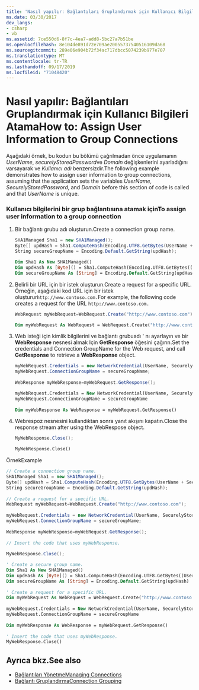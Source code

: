 ```yaml
---
title: 'Nasıl yapılır: Bağlantıları Gruplandırmak için Kullanıcı Bilgileri Atama'
ms.date: 03/30/2017
dev_langs:
- csharp
- vb
ms.assetid: 7ce550d6-8f7c-4ea7-add8-5bc27a7b51be
ms.openlocfilehash: 8e104de891d72e709ae20055737540516109da68
ms.sourcegitcommit: 289e06e904b72f34ac717dbcc5074239b977e707
ms.translationtype: MT
ms.contentlocale: tr-TR
ms.lasthandoff: 09/17/2019
ms.locfileid: "71048420"
---
```

# <a name="how-to-assign-user-information-to-group-connections"></a><span data-ttu-id="3f6f5-102">Nasıl yapılır: Bağlantıları Gruplandırmak için Kullanıcı Bilgileri Atama</span><span class="sxs-lookup"><span data-stu-id="3f6f5-102">How to: Assign User Information to Group Connections</span></span>

 <span data-ttu-id="3f6f5-103">Aşağıdaki örnek, bu kodun bu bölümü çağrılmadan önce uygulamanın *UserName*, *securelyStoredPassword*ve *Domain* değişkenlerini ayarladığını varsayarak ve *Kullanıcı adı* benzersizdir.</span><span class="sxs-lookup"><span data-stu-id="3f6f5-103">The following example demonstrates how to assign user information to group connections, assuming that the application sets the variables *UserName*, *SecurelyStoredPassword*, and *Domain* before this section of code is called and that *UserName* is unique.</span></span>  
  
### <a name="to-assign-user-information-to-a-group-connection"></a><span data-ttu-id="3f6f5-104">Kullanıcı bilgilerini bir grup bağlantısına atamak için</span><span class="sxs-lookup"><span data-stu-id="3f6f5-104">To assign user information to a group connection</span></span>  
  
1. <span data-ttu-id="3f6f5-105">Bir bağlantı grubu adı oluşturun.</span><span class="sxs-lookup"><span data-stu-id="3f6f5-105">Create a connection group name.</span></span>  
  
    ```csharp  
    SHA1Managed Sha1 = new SHA1Managed();  
    Byte[] updHash = Sha1.ComputeHash(Encoding.UTF8.GetBytes(UserName + SecurelyStoredPassword + Domain));  
    String secureGroupName = Encoding.Default.GetString(updHash);  
    ```  
  
    ```vb  
    Dim Sha1 As New SHA1Managed()  
    Dim updHash As [Byte]() = Sha1.ComputeHash(Encoding.UTF8.GetBytes((UserName + SecurelyStoredPassword + Domain)))  
    Dim secureGroupName As [String] = Encoding.Default.GetString(updHash)  
    ```  
  
2. <span data-ttu-id="3f6f5-106">Belirli bir URL için bir istek oluşturun.</span><span class="sxs-lookup"><span data-stu-id="3f6f5-106">Create a request for a specific URL.</span></span> <span data-ttu-id="3f6f5-107">Örneğin, aşağıdaki kod URL için bir istek oluşturur`http://www.contoso.com.`</span><span class="sxs-lookup"><span data-stu-id="3f6f5-107">For example, the following code creates a request for the URL `http://www.contoso.com.`</span></span>  
  
    ```csharp  
    WebRequest myWebRequest=WebRequest.Create("http://www.contoso.com");  
    ```  
  
    ```vb  
    Dim myWebRequest As WebRequest = WebRequest.Create("http://www.contoso.com")  
    ```  
  
3. <span data-ttu-id="3f6f5-108">Web isteği için kimlik bilgilerini ve bağlantı grubuadı ' nı ayarlayın ve bir **WebResponse** nesnesi almak Için **GetResponse** öğesini çağırın.</span><span class="sxs-lookup"><span data-stu-id="3f6f5-108">Set the credentials and Connection GroupName for the Web request, and call **GetResponse** to retrieve a **WebResponse** object.</span></span>  
  
    ```csharp  
    myWebRequest.Credentials = new NetworkCredential(UserName, SecurelyStoredPassword, Domain);   
    myWebRequest.ConnectionGroupName = secureGroupName;  
  
    WebResponse myWebResponse=myWebRequest.GetResponse();  
    ```  
  
    ```vb  
    myWebRequest.Credentials = New NetworkCredential(UserName, SecurelyStoredPassword, Domain)  
    myWebRequest.ConnectionGroupName = secureGroupName  
  
    Dim myWebResponse As WebResponse = myWebRequest.GetResponse()  
    ```  
  
4. <span data-ttu-id="3f6f5-109">Webrespoz nesnesini kullandıktan sonra yanıt akışını kapatın.</span><span class="sxs-lookup"><span data-stu-id="3f6f5-109">Close the response stream after using the WebRespose object.</span></span>  
  
    ```csharp  
    MyWebResponse.Close();  
    ```  
  
    ```vb  
    MyWebResponse.Close()  
    ```  
  
 <span data-ttu-id="3f6f5-110">Örnek</span><span class="sxs-lookup"><span data-stu-id="3f6f5-110">Example</span></span>  
  
```csharp  
// Create a connection group name.  
SHA1Managed Sha1 = new SHA1Managed();  
Byte[] updHash = Sha1.ComputeHash(Encoding.UTF8.GetBytes(UserName + SecurelyStoredPassword + Domain));  
String secureGroupName = Encoding.Default.GetString(updHash);  
  
// Create a request for a specific URL.  
WebRequest myWebRequest=WebRequest.Create("http://www.contoso.com");  
  
myWebRequest.Credentials = new NetworkCredential(UserName, SecurelyStoredPassword, Domain);   
myWebRequest.ConnectionGroupName = secureGroupName;  
  
WebResponse myWebResponse=myWebRequest.GetResponse();  
  
// Insert the code that uses myWebResponse.  
  
MyWebResponse.Close();  
```  
  
```vb  
' Create a secure group name.  
Dim Sha1 As New SHA1Managed()  
Dim updHash As [Byte]() = Sha1.ComputeHash(Encoding.UTF8.GetBytes((UserName + SecurelyStoredPassword + Domain)))  
Dim secureGroupName As [String] = Encoding.Default.GetString(updHash)  
  
' Create a request for a specific URL.  
Dim myWebRequest As WebRequest = WebRequest.Create("http://www.contoso.com")  
  
myWebRequest.Credentials = New NetworkCredential(UserName, SecurelyStoredPassword, Domain)  
myWebRequest.ConnectionGroupName = secureGroupName  
  
Dim myWebResponse As WebResponse = myWebRequest.GetResponse()  
  
' Insert the code that uses myWebResponse.  
MyWebResponse.Close()  
```  
  
## <a name="see-also"></a><span data-ttu-id="3f6f5-111">Ayrıca bkz.</span><span class="sxs-lookup"><span data-stu-id="3f6f5-111">See also</span></span>

- [<span data-ttu-id="3f6f5-112">Bağlantıları Yönetme</span><span class="sxs-lookup"><span data-stu-id="3f6f5-112">Managing Connections</span></span>](managing-connections.md)
- [<span data-ttu-id="3f6f5-113">Bağlantı Gruplandırma</span><span class="sxs-lookup"><span data-stu-id="3f6f5-113">Connection Grouping</span></span>](connection-grouping.md)
